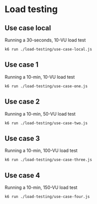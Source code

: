 # Load testing

## Use case local
Running a 30-seconds, 10-VU load test
```
k6 run ./load-testing/use-case-local.js
```

## Use case 1
Running a 10-min, 10-VU load test
```
k6 run ./load-testing/use-case-one.js
```

## Use case 2
Running a 10-min, 50-VU load test
```
k6 run ./load-testing/use-case-two.js
```

## Use case 3
Running a 10-min, 100-VU load test
```
k6 run ./load-testing/use-case-three.js
```

## Use case 4
Running a 10-min, 150-VU load test
```
k6 run ./load-testing/use-case-four.js
```
